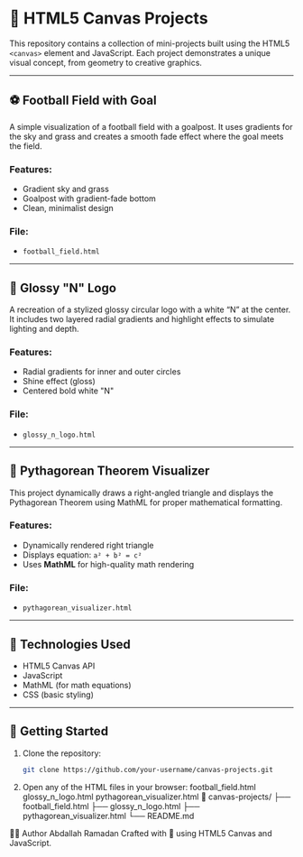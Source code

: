 # 🎨 HTML5 Canvas Projects

This repository contains a collection of mini-projects built using the HTML5 `<canvas>` element and JavaScript. Each project demonstrates a unique visual concept, from geometry to creative graphics.

---

## ⚽ Football Field with Goal

A simple visualization of a football field with a goalpost. It uses gradients for the sky and grass and creates a smooth fade effect where the goal meets the field.

### Features:
- Gradient sky and grass
- Goalpost with gradient-fade bottom
- Clean, minimalist design

### File:
- `football_field.html`

---

## 🔵 Glossy "N" Logo

A recreation of a stylized glossy circular logo with a white “N” at the center. It includes two layered radial gradients and highlight effects to simulate lighting and depth.

### Features:
- Radial gradients for inner and outer circles
- Shine effect (gloss)
- Centered bold white "N"

### File:
- `glossy_n_logo.html`

---

## 📐 Pythagorean Theorem Visualizer

This project dynamically draws a right-angled triangle and displays the Pythagorean Theorem using MathML for proper mathematical formatting.

### Features:
- Dynamically rendered right triangle
- Displays equation: `a² + b² = c²`
- Uses **MathML** for high-quality math rendering

### File:
- `pythagorean_visualizer.html`

---

## 🧰 Technologies Used

- HTML5 Canvas API
- JavaScript
- MathML (for math equations)
- CSS (basic styling)

---

## 🚀 Getting Started

1. Clone the repository:

   ```bash
   git clone https://github.com/your-username/canvas-projects.git
2. Open any of the HTML files in your browser:
football_field.html
glossy_n_logo.html
pythagorean_visualizer.html
📁 canvas-projects/
├── football_field.html
├── glossy_n_logo.html
├── pythagorean_visualizer.html
└── README.md

👨‍💻 Author
Abdallah Ramadan
Crafted with 💙 using HTML5 Canvas and JavaScript.
